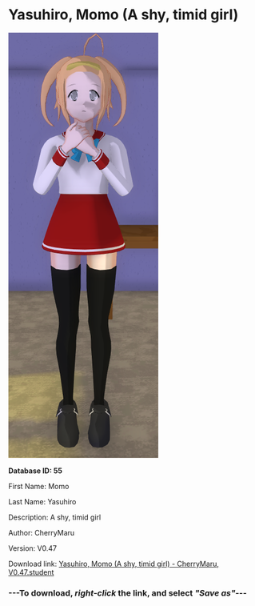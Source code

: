# Yasuhiro, Momo (A shy, timid girl)

<img src="https://raw.githubusercontent.com/Arbiter1223/Daigaku-Gurashi-Custom-Students/master/Students/Files/Yasuhiro%2C%20Momo%20(A%20shy%2C%20timid%20girl).png" title="Yasuhiro, Momo (A shy, timid girl) - CherryMaru, V0.47">

**Database ID: 55**

First Name: Momo

Last Name: Yasuhiro

Description: A shy, timid girl

Author: CherryMaru

Version: V0.47

Download link: <a href="https://raw.githubusercontent.com/Arbiter1223/Daigaku-Gurashi-Custom-Students/master/Students/Files/Yasuhiro%2C%20Momo%20(A%20shy%2C%20timid%20girl)%20-%20CherryMaru%2C%20V0.47.student">Yasuhiro, Momo (A shy, timid girl) - CherryMaru, V0.47.student</a>

### ---**To download, _right-click_ the link, and select _"Save as"_**---
